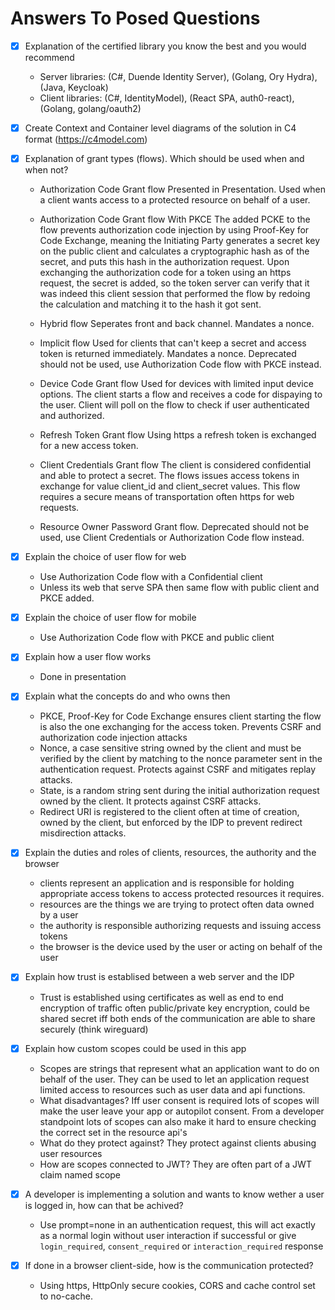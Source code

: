 # Answers To Posed Questions
- [x] Explanation of the certified library you know the best and you would recommend
  * Server libraries: (C#, Duende Identity Server), (Golang, Ory Hydra), (Java, Keycloak)
  * Client libraries: (C#, IdentityModel), (React SPA, auth0-react), (Golang, golang/oauth2)

- [x] Create Context and Container level diagrams of the solution in C4 format (https://c4model.com)

- [x] Explanation of grant types (flows). Which should be used when and when not?
  * Authorization Code Grant flow
    Presented in Presentation.
    Used when a client wants access to a protected resource on behalf of a user.

  * Authorization Code Grant flow With PKCE
    The added PCKE to the flow prevents authorization code injection by using Proof-Key for Code Exchange,
    meaning the Initiating Party generates a secret key on the public client and calculates a cryptographic hash as of the secret, and puts this hash in the authorization request. Upon exchanging the authorization code for a token using an https request, the secret is added, so the token server can verify that it was indeed this client session that performed the flow by redoing the calculation and matching it to the hash it got sent.

  * Hybrid flow
    Seperates front and back channel. Mandates a nonce.

  * Implicit flow
    Used for clients that can't keep a secret and access token is returned immediately. Mandates a nonce. Deprecated should not be used, use Authorization Code flow with PKCE instead.

  * Device Code Grant flow
    Used for devices with limited input device options. The client starts a flow and receives a code for dispaying to the user. Client will poll on the flow to check if user authenticated and authorized.

  * Refresh Token Grant flow
    Using https a refresh token is exchanged for a new access token.

  * Client Credentials Grant flow
    The client is considered confidential and able to protect a secret. The flows issues access tokens in exchange for value client_id and client_secret values. This flow requires a secure means of transportation often https for web requests.

  * Resource Owner Password Grant flow.
    Deprecated should not be used, use Client Credentials or Authorization Code flow instead.

- [x] Explain the choice of user flow for web
  * Use Authorization Code flow with a Confidential client
  * Unless its web that serve SPA then same flow with public client and PKCE added.

- [x] Explain the choice of user flow for mobile
  * Use Authorization Code flow with PKCE and public client

- [x] Explain how a user flow works
  * Done in presentation

- [x] Explain what the concepts do and who owns then
  * PKCE, Proof-Key for Code Exchange ensures client starting the flow is also the one exchanging for the access token. Prevents CSRF and authorization code injection attacks
  * Nonce, a case sensitive string owned by the client and must be verified by the client by matching to the nonce parameter sent in the authentication request. Protects against CSRF and mitigates replay attacks.
  * State, is a random string sent during the initial authorization request owned by the client. It protects against CSRF attacks.
  * Redirect URI is registered to the client often at time of creation, owned by the client, but enforced by the IDP to prevent redirect misdirection attacks.

- [x] Explain the duties and roles of clients, resources, the authority and the browser
  * clients represent an application and is responsible for holding appropriate access tokens to access protected resources it requires.
  * resources are the things we are trying to protect often data owned by a user
  * the authority is responsible authorizing requests and issuing access tokens
  * the browser is the device used by the user or acting on behalf of the user

- [x] Explain how trust is establised between a web server and the IDP
  * Trust is established using certificates as well as end to end encryption of traffic often public/private key encryption, could be shared secret iff both ends of the communication are able to share securely (think wireguard)

- [x] Explain how custom scopes could be used in this app
  * Scopes are strings that represent what an application want to do on behalf of the user. They can be used to let an application request limited access to resources such as user data and api functions.
  * What disadvantages? Iff user consent is required lots of scopes will make the user leave your app or autopilot consent. From a developer standpoint lots of scopes can also make it hard to ensure checking the correct set in the resource api's
  *  What do they protect against? They protect against clients abusing user resources
  * How are scopes connected to JWT? They are often part of a JWT claim named scope

- [x] A developer is implementing a solution and wants to know wether a user is logged in, how can that be achived?
  * Use prompt=none in an authentication request, this will act exactly as a normal login without user interaction if successful or give `login_required`, `consent_required` or `interaction_required` response
- [x] If done in a browser client-side, how is the communication protected?
  * Using https, HttpOnly secure cookies, CORS and cache control set to no-cache.
